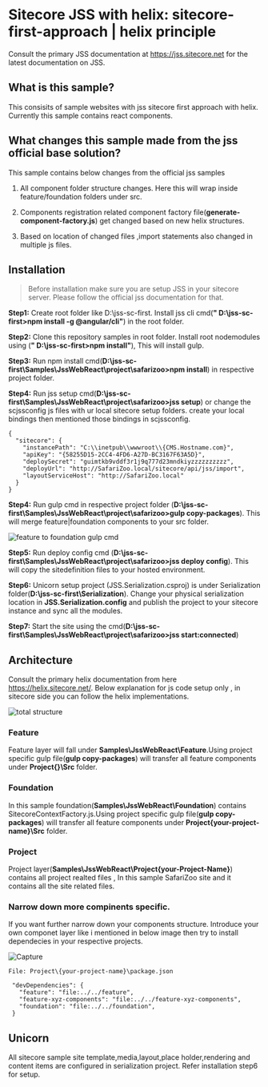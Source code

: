 
# Sitecore JSS with helix: sitecore-first-approach | helix principle

Consult the primary JSS documentation at https://jss.sitecore.net for the latest documentation on JSS. 

## What is this sample?

This consisits of sample websites with jss sitecore first approach with helix. Currently this sample contains react components.


## What changes this sample made from the jss official base solution?

This sample contains below changes from the official jss samples

1. All component folder structure changes. Here this will wrap inside feature/foundation folders under src.

2. Components registration related component factory file(**generate-component-factory.js**) get changed based on new helix structures.

3. Based on location of changed files ,import statements also changed in multiple js files.

## Installation

>Before installation make sure you are setup JSS in your sitecore server. Please follow the official jss documentation for that.

**Step1:** Create root folder like D:\jss-sc-first. Install jss cli cmd(**" D:\jss-sc-first>npm install -g @angular/cli"**) in the root folder.

**Step2:** Clone this repository samples in root folder. Install root nodemodules using (**" D:\jss-sc-first>npm install"**), This will install gulp.

**Step3:** Run npm install cmd(**D:\jss-sc-first\Samples\JssWebReact\project\safarizoo>npm install**) in respective project folder. 

**Step4:** Run jss setup cmd(**D:\jss-sc-first\Samples\JssWebReact\project\safarizoo>jss setup**) or change the scjssconfig js files with ur local sitecore setup folders. create your local bindings then mentioned those bindings in scjssconfig.
```
{
  "sitecore": {
    "instancePath": "C:\\inetpub\\wwwroot\\{CMS.Hostname.com}",
    "apiKey": "{58255D15-2CC4-4FD6-A27D-BC3167F63A5D}",
    "deploySecret": "guimtkb9vddf3r1j9q777d23mndkiyzzzzzzzzzz",
    "deployUrl": "http://SafariZoo.local/sitecore/api/jss/import",
    "layoutServiceHost": "http://SafariZoo.local"
  }
}
```

**Step4:** Run gulp cmd in respective project folder (**D:\jss-sc-first\Samples\JssWebReact\project\safarizoo>gulp copy-packages**). This will merge feature|foundation components to your src folder.

![feature to foundation gulp cmd](https://user-images.githubusercontent.com/11770345/54266026-92b41180-459c-11e9-85d2-74558cbe75c2.PNG)

**Step5:** Run deploy config cmd (**D:\jss-sc-first\Samples\JssWebReact\project\safarizoo>jss deploy config**). This will copy the sitedefinition files to your hosted environment.

**Step6:** Unicorn setup project (JSS.Serialization.csproj) is under Serialization folder(**D:\jss-sc-first\Serialization**). Change your physical serialization location in **JSS.Serialization.config** and publish the project to your sitecore instance and sync all the modules.

**Step7:** Start the site using the cmd(**D:\jss-sc-first\Samples\JssWebReact\project\safarizoo>jss start:connected**)

## Architecture 

Consult the primary helix documentation from here https://helix.sitecore.net/. Below explanation for js code setup only , in sitecore side you can follow the helix implementations.

![total structure](https://user-images.githubusercontent.com/11770345/54266137-d0b13580-459c-11e9-910d-9a22522d314c.PNG)

### Feature
  Feature layer will fall under **Samples\JssWebReact\Feature**.Using project specific gulp file(**gulp copy-packages**) will transfer all feature components under **Project\{}\Src** folder.

### Foundation
  In this sample foundation(**Samples\JssWebReact\Foundation**) contains SitecoreContextFactory.js.Using project specific gulp file(**gulp copy-packages**) will transfer all feature components under **Project\{your-project-name}\Src** folder.

### Project
  Project layer(**Samples\JssWebReact\Project\{your-Project-Name}**) contains all project realted files , In this sample SafariZoo site and it contains all the site related files.
  
### Narrow down more compinents specific.
  If you want further narrow down your components structure. Introduce your own componet layer like i mentioned in below image then try to install dependecies in your respective projects.
  
  ![Capture](https://user-images.githubusercontent.com/11770345/54267311-fe977980-459e-11e9-82f1-64073d0d8384.PNG)
 ``` 
 File: Project\{your-project-name}\package.json
 
  "devDependencies": {   
    "feature": "file:../../feature",
    "feature-xyz-components": "file:../../feature-xyz-components",
    "foundation": "file:../../foundation",    
  }
  ```

## Unicorn
All sitecore sample site template,media,layout,place holder,rendering and content items are configured in serialization project. Refer installation step6 for setup.

